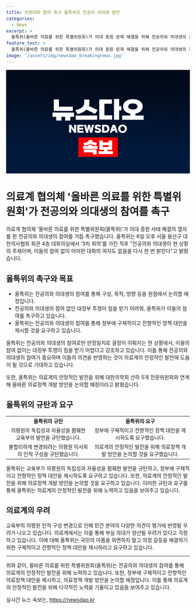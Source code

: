 ```yaml
---
title: 의정대화 참여 촉구 올특위의 전공의·의대생 발언
categories:
  - News
excerpt: >
  올특위(올바른 의료를 위한 특별위원회)가 의대 증원 문제 해결을 위해 전공의와 의대생의 참여를 촉구하고 있다. 이들의 참여 없이 대화가 어렵다며 전공의와 의대생을 설득하는 데 중점을 두고 있다. 또한, 교육부의 의료교육평가원 구성 변경에 대한 우려도 표명하며 정부에 구체적 대책을 요구하고 있다. 미래에는 대한의학회 전문위원회와의 협력을 통해 의료정책을 논의할 계획이다.
feature_text: >
  올특위(올바른 의료를 위한 특별위원회)가 의대 증원 문제 해결을 위해 전공의와 의대생의 참여를 촉구하고 있다. 이들의 참여 없이 대화가 어렵다며 전공의와 의대생을 설득하는 데 중점을 두고 있다. 또한, 교육부의 의료교육평가원 구성 변경에 대한 우려도 표명하며 정부에 구체적 대책을 요구하고 있다. 미래에는 대한의학회 전문위원회와의 협력을 통해 의료정책을 논의할 계획이다.
image: '/assets/img/newsdao_breakingnews.jpg'
---
```


<p><img src="/assets/img/newsdao_breakingnews.jpg" alt="ontimetimes 속보" /></p>

<h1>의료계 협의체 '올바른 의료를 위한 특별위원회'가 전공의와 의대생의 참여를 촉구</h1>

<p data-ke-size="size16">의료계 협의체 '올바른 의료를 위한 특별위원회(올특위)'가 의대 증원 사태 해결의 열쇠를 쥔 전공의와 의대생의 참여를 거듭 촉구했습니다. 올특위는 6일 오후 서울 용산구 대한의사협회 회관 4층 대회의실에서 ‘3차 회의’를 가진 직후 "전공의와 의대생이 현 상황의 주체이며, 이들의 참여 없이 어떠한 대화의 여지도 없음을 다시 한 번 밝힌다"고 밝혔습니다.</p>

<h2 data-ke-size="size26">올특위의 촉구와 목표</h2>

<ul>
  <li>올특위는 전공의와 의대생의 참여를 통해 구성, 목적, 방향 등을 원점에서 논의할 예정입니다.</li>
  <li>전공의와 의대생의 참여 없인 대정부 투쟁이 힘을 받기 어려워, 올특위가 이들의 참여를 촉구하고 있습니다.</li>
  <li>올특위는 전공의와 의대생의 참여를 통해 정부에 구체적이고 전향적인 정책 대안을 제시할 것을 요구하고 있습니다.</li>
</ul>

<p data-ke-size="size16">올특위는 전공의와 의대생의 참여로만 만장일치로 결정이 이뤄지는 현 상황에서, 이들의 참여 없이는 대정부 투쟁이 힘을 받기 어렵다고 강조하고 있습니다. 이를 통해 전공의와 의대생의 참여가 중요하며 이들의 의견을 반영하는 것이 의료계의 안정적인 발전에 도움이 될 것으로 기대하고 있습니다.</p>

<p data-ke-size="size16">또한, 올특위는 의료계의 안정적인 발전을 위해 대한의학회 산하 5개 전문위원회와 연계해 올바른 의료정책 개발 방안을 논의할 예정이라고 밝혔습니다.</p>

<h2 data-ke-size="size26">올특위의 규탄과 요구</h2>

<table>
  <tr>
    <td style="text-align: center; height: 17px;"><b>올특위의 규탄</b></td>
    <td style="text-align: center; height: 17px;"><b>올특위의 요구</b></td>
  </tr>
  <tr>
    <td style="text-align: center; height: 17px;">의평원의 독립성과 자율성을 폄훼한 교육부의 발언을 규탄했습니다.</td>
    <td style="text-align: center; height: 17px;">정부에 구체적이고 전향적인 정책 대안을 제시하도록 요구했습니다.</td>
  </tr>
  <tr>
    <td style="text-align: center; height: 17px;">불합리하게 변경되려는 의평원 이사회의 인적 구성을 규탄했습니다.</td>
    <td style="text-align: center; height: 17px;">의료계의 안정적인 발전을 위해 의료정책 개발 방안을 논의할 것을 요구했습니다.</td>
  </tr>
</table>

<p data-ke-size="size16">올특위는 교육부가 의평원의 독립성과 자율성을 폄훼한 발언을 규탄하고, 정부에 구체적이고 전향적인 정책 대안을 제시하도록 요구하고 있습니다. 또한, 의료계의 안정적인 발전을 위해 의료정책 개발 방안을 논의할 것을 요구하고 있습니다. 이러한 규탄과 요구를 통해 올특위는 의료계의 안정적인 발전을 위해 노력하고 있음을 보여주고 있습니다.</p>

<h2 data-ke-size="size26">의료계의 우려</h2>

<p data-ke-size="size16">교육부의 의평원 인적 구성 변경으로 인해 민간 분야의 다양한 의견이 평가에 반영될 우려가 나오고 있습니다. 의료계에서는 이를 통해 부실 의대가 양산될 우려가 있다고 걱정하고 있습니다. 이에 대해 올특위는 국민의 아픔을 외면하지 말고 의정 갈등을 해결하기 위한 구체적이고 전향적인 정책 대안을 제시하라고 요구하고 있습니다.</p>

<hr>

<p data-ke-size="size16">위와 같이, 올바른 의료를 위한 특별위원회(올특위)는 전공의와 의대생의 참여를 통해 의료계의 안정적인 발전을 위해 노력하고 있습니다. 또한, 정부에 구체적이고 전향적인 의료정책 대안을 제시하고, 의료정책 개발 방안을 논의할 예정입니다. 이를 통해 의료계의 안정적인 발전을 위해 다각적인 노력을 기울이고 있음을 보여주고 있습니다.</p>
실시간 뉴스 속보는, <a href="https://newsdao.kr" rel="dofollow">https://newsdao.kr</a>


